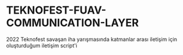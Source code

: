 # TEKNOFEST-FUAV-COMMUNICATION-LAYER
2022 Teknofest savaşan iha yarışmasında katmanlar arası iletişim için oluşturduğum iletişim script'i


